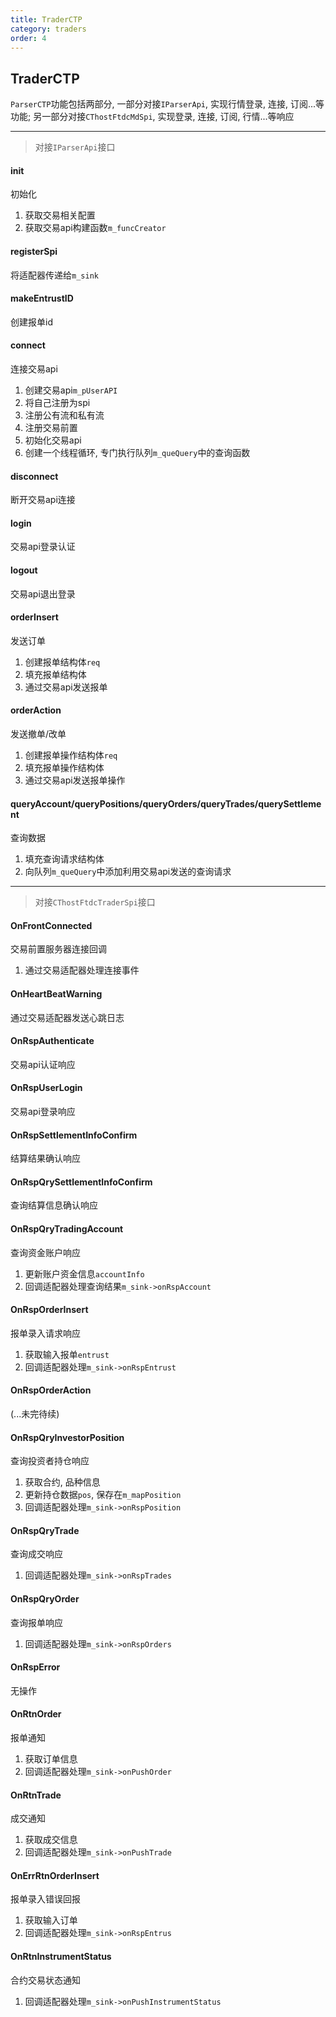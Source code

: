 ```yaml
---
title: TraderCTP
category: traders
order: 4
---
```


## TraderCTP
`ParserCTP`功能包括两部分, 一部分对接`IParserApi`, 实现行情登录, 连接, 订阅...等功能; 另一部分对接`CThostFtdcMdSpi`, 实现登录, 连接, 订阅, 行情...等响应


---

> 对接`IParserApi`接口

#### init
初始化
1. 获取交易相关配置
2. 获取交易api构建函数`m_funcCreator`

#### registerSpi
将适配器传递给`m_sink`

#### makeEntrustID
创建报单id

#### connect
连接交易api
1. 创建交易api`m_pUserAPI`
2. 将自己注册为spi
3. 注册公有流和私有流
4. 注册交易前置
5. 初始化交易api
6. 创建一个线程循环, 专门执行队列`m_queQuery`中的查询函数

#### disconnect
断开交易api连接

#### login
交易api登录认证

#### logout
交易api退出登录

#### orderInsert
发送订单
1. 创建报单结构体`req`
2. 填充报单结构体
3. 通过交易api发送报单

#### orderAction
发送撤单/改单
1. 创建报单操作结构体`req`
2. 填充报单操作结构体
3. 通过交易api发送报单操作

#### queryAccount/queryPositions/queryOrders/queryTrades/querySettlement
查询数据
1. 填充查询请求结构体
2. 向队列`m_queQuery`中添加利用交易api发送的查询请求

---

> 对接`CThostFtdcTraderSpi`接口

#### OnFrontConnected
交易前置服务器连接回调
1. 通过交易适配器处理连接事件

#### OnHeartBeatWarning
通过交易适配器发送心跳日志

#### OnRspAuthenticate
交易api认证响应

#### OnRspUserLogin
交易api登录响应

#### OnRspSettlementInfoConfirm
结算结果确认响应

#### OnRspQrySettlementInfoConfirm
查询结算信息确认响应

#### OnRspQryTradingAccount
查询资金账户响应
1. 更新账户资金信息`accountInfo`
2. 回调适配器处理查询结果`m_sink->onRspAccount`

#### OnRspOrderInsert
报单录入请求响应
1. 获取输入报单`entrust`
2. 回调适配器处理`m_sink->onRspEntrust`

#### OnRspOrderAction
(...未完待续)

#### OnRspQryInvestorPosition
查询投资者持仓响应
1. 获取合约, 品种信息
2. 更新持仓数据`pos`, 保存在`m_mapPosition`
3. 回调适配器处理`m_sink->onRspPosition`

#### OnRspQryTrade
查询成交响应
1. 回调适配器处理`m_sink->onRspTrades`

#### OnRspQryOrder
查询报单响应
1. 回调适配器处理`m_sink->onRspOrders`

#### OnRspError
无操作

#### OnRtnOrder
报单通知
1. 获取订单信息
2. 回调适配器处理`m_sink->onPushOrder`

#### OnRtnTrade
成交通知
1. 获取成交信息
2. 回调适配器处理`m_sink->onPushTrade`

#### OnErrRtnOrderInsert
报单录入错误回报
1. 获取输入订单
2. 回调适配器处理`m_sink->onRspEntrus`

#### OnRtnInstrumentStatus
合约交易状态通知
1. 回调适配器处理`m_sink->onPushInstrumentStatus`
